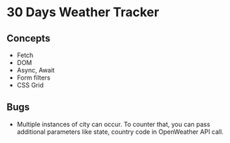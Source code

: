 # 30 Days Weather Tracker

## Concepts

- Fetch
- DOM
- Async, Await
- Form filters
- CSS Grid

## Bugs

- Multiple instances of city can occur. To counter that, you can pass additional parameters like state, country code in OpenWeather API call.
